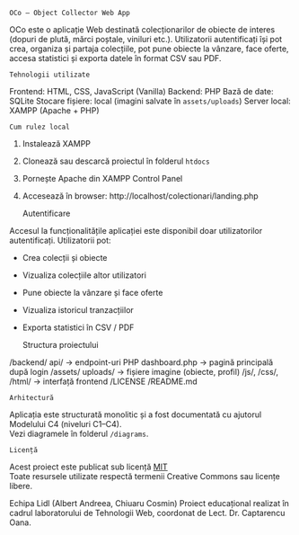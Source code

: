     OCo – Object Collector Web App

OCo este o aplicație Web destinată colecționarilor de obiecte de interes (dopuri de plută, mărci poștale, viniluri etc.). Utilizatorii autentificați își pot crea, organiza și partaja colecțiile, pot pune obiecte la vânzare, face oferte, accesa statistici și exporta datele în format CSV sau PDF.

    Tehnologii utilizate

Frontend: HTML, CSS, JavaScript (Vanilla)
Backend: PHP
Bază de date: SQLite
Stocare fișiere: local (imagini salvate în `assets/uploads`)
Server local: XAMPP (Apache + PHP)

    Cum rulez local

1) Instalează XAMPP
2) Clonează sau descarcă proiectul în folderul `htdocs`
3) Pornește Apache din XAMPP Control Panel
4) Accesează în browser: http://localhost/colectionari/landing.php

    Autentificare

Accesul la funcționalitățile aplicației este disponibil doar utilizatorilor autentificați. Utilizatorii pot:
- Crea colecții și obiecte
- Vizualiza colecțiile altor utilizatori
- Pune obiecte la vânzare și face oferte
- Vizualiza istoricul tranzacțiilor
- Exporta statistici în CSV / PDF

    Structura proiectului

/backend/
api/ -> endpoint-uri PHP
dashboard.php -> pagină principală după login
/assets/
uploads/ -> fișiere imagine (obiecte, profil)
/js/, /css/, /html/ -> interfață frontend
/LICENSE
/README.md

    Arhitectură

Aplicația este structurată monolitic și a fost documentată cu ajutorul Modelului C4 (niveluri C1–C4).  
Vezi diagramele în folderul `/diagrams`.

    Licență

Acest proiect este publicat sub licență [MIT](./LICENSE)  
Toate resursele utilizate respectă termenii Creative Commons sau licențe libere.

Echipa Lidl (Albert Andreea, Chiuaru Cosmin)
Proiect educațional realizat în cadrul laboratorului de Tehnologii Web, coordonat de Lect. Dr. Captarencu Oana.

